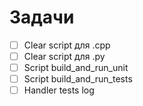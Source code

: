 # Задачи

- [ ] Clear script для .cpp
- [ ] Clear script для .py
- [ ] Script build_and_run_unit
- [ ] Script build_and_run_tests
- [ ] Handler tests log